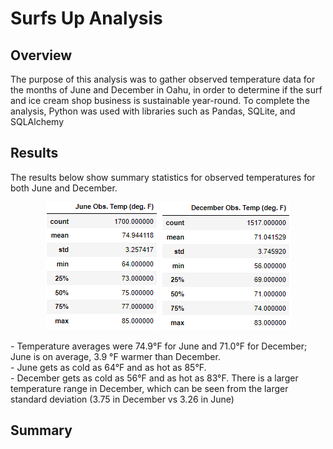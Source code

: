 # Surfs Up Analysis

## Overview
The purpose of this analysis was to gather observed temperature data for the months of June and December in Oahu, in order to determine if the surf and ice cream shop business is sustainable year-round. To complete the analysis, Python was used with libraries such as Pandas, SQLite, and SQLAlchemy<br/>

## Results
The results below show summary statistics for observed temperatures for both June and December. </br>
<p align="center">
  <img src="https://github.com/stephen-tan/surfs_up/blob/main/Resources/June%20Observed%20Temp.png" alt="June Observed Temperature"/>
  <img src="https://github.com/stephen-tan/surfs_up/blob/main/Resources/December%20Observed%20Temp.png" alt="December Observed Temperature"/>
</p>
- Temperature averages were 74.9&deg;F for June and 71.0&deg;F for December; June is on average, 3.9 &deg;F warmer than December. </br>
- June gets as cold as 64&deg;F and as hot as 85&deg;F. </br>
- December gets as cold as 56&deg;F and as hot as 83&deg;F. There is a larger temperature range in December, which can be seen from the larger standard deviation (3.75 in December vs 3.26 in June) </br>

## Summary
